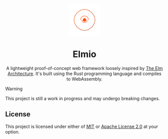 <div align="center">
    <a href="https://github.com/xosnrdev/elmio" target="_blank">
    <img src="https://raw.githubusercontent.com/xosnrdev/elmio/master/assets/logo.svg" alt="elmio logo" width="100"></img>
    </a>
    <h1 align="center">Elmio</h1>
    <p>
        A lightweight proof-of-concept web framework loosely inspired by <a href="[text](https://guide.elm-lang.org/architecture/)">The Elm Architecture<a>.
        It's built using the Rust programming language and compiles to WebAssembly.
    </p>
</div>

> [!WARNING]
> This project is still a work in progress and may undergo breaking changes.

## License

This project is licensed under either of [MIT](./LICENSE-MIT) or [Apache License 2.0](./LICENSE-APACHE) at your option.
